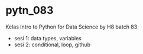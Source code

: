 # pytn_083
Kelas Intro to Python for Data Science by H8 batch 83

- sesi 1: data types, variables
- sesi 2: conditional, loop, github
